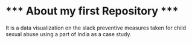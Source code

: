 # *** About my first Repository ***
It is a data visualization on the slack preventive measures taken for child sexual abuse using a part of India as a case study.
